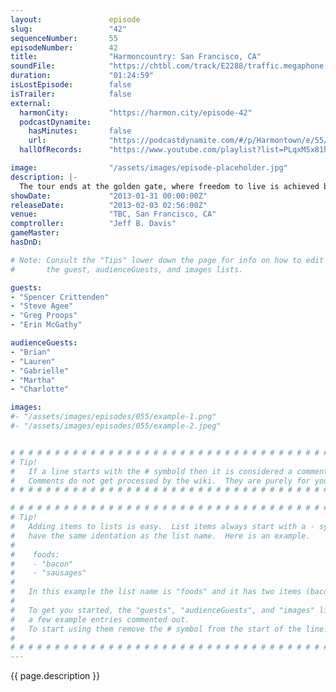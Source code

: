 ```yaml
---
layout:               episode
slug:                 "42"
sequenceNumber:       55
episodeNumber:        42
title:                "Harmoncountry: San Francisco, CA"
soundFile:            "https://chtbl.com/track/E2288/traffic.megaphone.fm/STA2125874763.mp3?updated=1554322131"
duration:             "01:24:59"
isLostEpisode:        false
isTrailer:            false
external:
  harmonCity:         "https://harmon.city/episode-42"
  podcastDynamite:
    hasMinutes:       false
    url:              "https://podcastdynamite.com/#/p/Harmontown/e/55/42"
  hallOfRecords:      "https://www.youtube.com/playlist?list=PLqxM5x81hNOaoSUBA12pcTkkDu7UUtWut"

image:                "/assets/images/episode-placeholder.jpg"
description: |-
  The tour ends at the golden gate, where freedom to live is achieved by getting drunk, talking nonsense, meeting strangers and, well, you know the forumla.
showDate:             "2013-01-31 00:00:00Z"
releaseDate:          "2013-02-03 02:56:00Z"
venue:                "TBC, San Francisco, CA"
comptroller:          "Jeff B. Davis"
gameMaster:           
hasDnD:               

# Note: Consult the "Tips" lower down the page for info on how to edit
#       the guest, audienceGuests, and images lists.

guests:
- "Spencer Crittenden"
- "Steve Agee"
- "Greg Proops"
- "Erin McGathy"

audienceGuests:
- "Brian"
- "Lauren"
- "Gabrielle"
- "Martha"
- "Charlotte"

images:
#- "/assets/images/episodes/055/example-1.png"
#- "/assets/images/episodes/055/example-2.jpeg"


# # # # # # # # # # # # # # # # # # # # # # # # # # # # # # # # # # # # # # # # # # # # #
# Tip!
#   If a line starts with the # symbold then it is considered a comment.
#   Comments do not get processed by the wiki.  They are purely for your information.
# # # # # # # # # # # # # # # # # # # # # # # # # # # # # # # # # # # # # # # # # # # # #

# # # # # # # # # # # # # # # # # # # # # # # # # # # # # # # # # # # # # # # # # # # # #
# Tip!
#   Adding items to lists is easy.  List items always start with a - symbol and have
#   have the same identation as the list name.  Here is an example.
#
#    foods:
#    - "bacon"
#    - "sausages"
#
#   In this example the list name is "foods" and it has two items (bacon, and sausages).
#
#   To get you started, the "guests", "audienceGuests", and "images" lists below have
#   a few example entries commented out.
#   To start using them remove the # symbol from the start of the line.
#
# # # # # # # # # # # # # # # # # # # # # # # # # # # # # # # # # # # # # # # # # # # # #
---
```


<!-- The episode description will be rendered here -->
{{ page.description }}

<!-- Add your content BELOW here -->
<!-- vvvvvvvvvvvvvvvvvvvvvvvvvvv -->




<!-- ^^^^^^^^^^^^^^^^^^^^^^^^^^^ -->
<!-- Add your content ABOVE here -->

<!-- The episode gallery will be rendered here -->